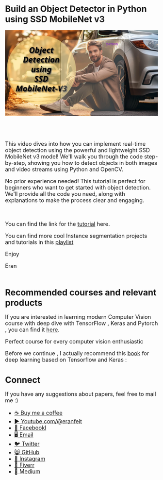 # Build an Object Detector in Python using SSD MobileNet v3
<p align="center">
  <img width="800" src="Object Detection using    SSD  MobileNet-V3.png" "image">
</p>

##
<br/><br/> 

<font size= "4" >
This video dives into how you can implement real-time object detection using the powerful and lightweight SSD MobileNet v3 model! We'll walk you through the code step-by-step, showing you how to detect objects in both images and video streams using Python and OpenCV.

No prior experience needed! This tutorial is perfect for beginners who want to get started with object detection. We'll provide all the code you need, along with explanations to make the process clear and engaging.

<br/>

You can find the link for the [tutorial](https://youtu.be/e-tfaEK9sFs) here. 

You can find more cool Instance segmentation projects and tutorials in this  [playlist](https://www.youtube.com/playlist?list=PLdkryDe59y4bXa-1wOEAF4KljIMamhWd0)


Enjoy

Eran
<br/><br/> 

</font>

# Recommended courses and relevant products 
<font size= "4" >

If you are interested in learning modern Computer Vision course with deep dive with TensorFlow , Keras and Pytorch , you can find it [here](http://bit.ly/3HeDy1V).

Perfect course for every computer vision enthusiastic

Before we continue , I actually recommend this [book](https://amzn.to/3STWZ2N) for deep learning based on Tensorflow and Keras : 



</font>

# Connect

<font size= "4" >
If you have any suggestions about papers, feel free to mail me :)

- [☕ Buy me a coffee](https://ko-fi.com/eranfeit)
- [▶️ Youtube.com/@eranfeit](https://www.youtube.com/channel/UCTiWJJhaH6BviSWKLJUM9sg)
- [🐙 Facebookl](https://www.facebook.com/groups/3080601358933585)
- [🖥️ Email](mailto:feitgemel@gmail.com)
- [🐦 Twitter](https://twitter.com/eran_feit )
- [😸 GitHub](https://github.com/feitgemel)
- [📸 Instagram](https://www.instagram.com/eran_feit/)
- [🤝 Fiverr ](https://www.fiverr.com/s/mB3Pbb)
- [📝 Medium ](https://medium.com/@feitgemel)


</font>



